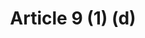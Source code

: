---
title: "Article 9 (1) (d)"
draft: false
exceptions:
- info52c
memberstates:
- MT
score: 3
compensation:
- 
remarks: |
 


link: ""
---